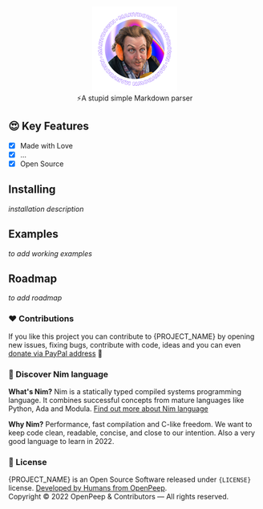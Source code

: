 <p align="center">
    <img src="https://raw.githubusercontent.com/openpeep/marvdown/main/.github/logo.png" width="170px"><br>
    ⚡️A stupid simple Markdown parser
</p>

## 😍 Key Features
- [x] Made with Love
- [x] ...
- [x] Open Source

## Installing
_installation description_

## Examples
_to add working examples_

## Roadmap
_to add roadmap_

### ❤ Contributions
If you like this project you can contribute to {PROJECT_NAME} by opening new issues, fixing bugs, contribute with code, ideas and you can even [donate via PayPal address](https://www.paypal.com/donate/?hosted_button_id=RJK3ZTDWPL55C) 🥰

### 👑 Discover Nim language
<strong>What's Nim?</strong> Nim is a statically typed compiled systems programming language. It combines successful concepts from mature languages like Python, Ada and Modula. [Find out more about Nim language](https://nim-lang.org/)

<strong>Why Nim?</strong> Performance, fast compilation and C-like freedom. We want to keep code clean, readable, concise, and close to our intention. Also a very good language to learn in 2022.

### 🎩 License
{PROJECT_NAME} is an Open Source Software released under `{LICENSE}` license. [Developed by Humans from OpenPeep](https://github.com/openpeep).<br>
Copyright &copy; 2022 OpenPeep & Contributors &mdash; All rights reserved.
